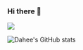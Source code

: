 ### Hi there 👋

<img src="https://img.shields.io/badge/javascript-#F7DF1E?style=for-the-badge&logo=javascript&logoColor=black">

![Dahee's GitHub stats](https://github-readme-stats.vercel.app/api?username=selene-cho&show_icons=true&theme=dracula)

<!--
**selene-cho/selene-cho** is a ✨ _special_ ✨ repository because its `README.md` (this file) appears on your GitHub profile.

Here are some ideas to get you started:

- 🔭 I’m currently working on ...
- 🌱 I’m currently learning ...
- 👯 I’m looking to collaborate on ...
- 🤔 I’m looking for help with ...
- 💬 Ask me about ...
- 📫 How to reach me: ...
- 😄 Pronouns: ...
- ⚡ Fun fact: ...
-->
